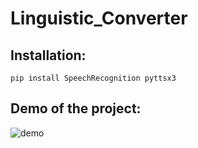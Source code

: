 # Linguistic_Converter

## Installation:

```
pip install SpeechRecognition pyttsx3
```

## Demo of the project:

![demo](https://github.com/user-attachments/assets/9429d79f-af8d-4804-bc33-51585f47a214)

